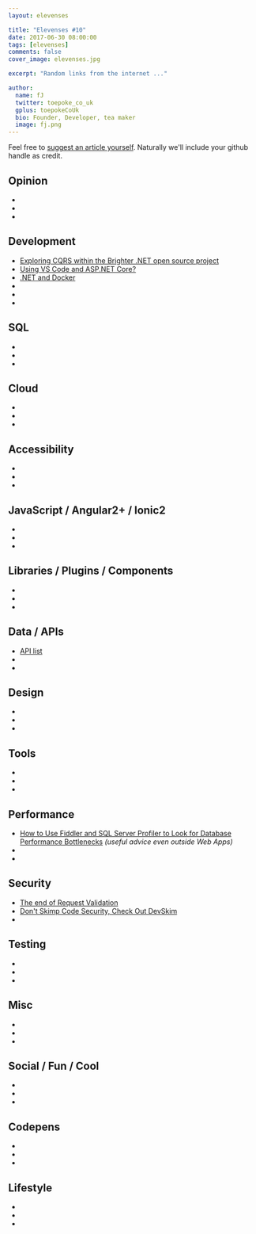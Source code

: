 ```yaml
---
layout: elevenses

title: "Elevenses #10"
date: 2017-06-30 08:00:00
tags: [elevenses]
comments: false
cover_image: elevenses.jpg

excerpt: "Random links from the internet ..."

author:
  name: fJ
  twitter: toepoke_co_uk
  gplus: toepokeCoUk
  bio: Founder, Developer, tea maker
  image: fj.png
---
```


Feel free to [suggest an article yourself](https://github.com/toepoke/toepoke.github.io/issues).  Naturally we'll include your github handle as credit.

## Opinion
* []()
* []()
* []()

## Development
* [Exploring CQRS within the Brighter .NET open source project](https://www.hanselman.com/blog/ExploringCQRSWithinTheBrighterNETOpenSourceProject.aspx)
* [Using VS Code and ASP.NET Core?](https://wildermuth.com/2017/06/04/Using-VS-Code-and-ASP-NET-Core)
* [.NET and Docker](https://www.hanselman.com/blog/NETAndDocker.aspx)
* []()
* []()
* []()

## SQL
* []()
* []()
* []()

## Cloud
* []()
* []()
* []()

## Accessibility
* []()
* []()
* []()

## JavaScript / Angular2+ / Ionic2
* []()
* []()
* []()

## Libraries / Plugins / Components
* []()
* []()
* []()

## Data / APIs
* [API list](http://apilist.fun/)
* []()
* []()

## Design
* []()
* []()
* []()

## Tools
* []()
* []()
* []()

## Performance
* [How to Use Fiddler and SQL Server Profiler to Look for Database Performance Bottlenecks](http://blog.bodurov.com/Find-Database-Performance-Bottlenecks-with-Fiddler-and-SQL-Server-Profiler/) *(useful advice even outside Web Apps)*
* []()
* []()

## Security
* [The end of Request Validation](https://www.jardinesoftware.net/2017/06/01/the-end-of-request-validation/)
* [Don't Skimp Code Security, Check Out DevSkim](https://channel9.msdn.com/coding4fun/blog/Dont-Skimp-Code-Security-Check-Out-DevSkim)
* []()

## Testing
* []()
* []()
* []()

## Misc
* []()
* []()
* []()

## Social / Fun / Cool
* []()
* []()
* []()

## Codepens
* []()
* []()
* []()

## Lifestyle
* []()
* []()
* []()

